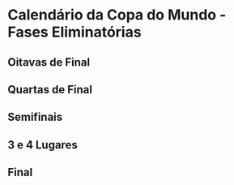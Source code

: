 # Calendário da Copa do Mundo - Fases Eliminatórias

## Oitavas de Final

## Quartas de Final

## Semifinais

## 3 e 4 Lugares

## Final
